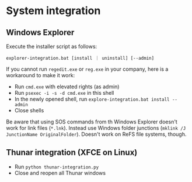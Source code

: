 # System integration #

## Windows Explorer ##

Execute the installer script as follows:

```
explorer-integration.bat [install ｜ uninstall] [--admin]
```

If you cannot run `regedit.exe` or `reg.exe` in your company, here is a workaround to make it work:
- Run `cmd.exe` with elevated rights (as admin)
- Run `psexec -i -s -d cmd.exe` in this shell
- In the newly opened shell, run `explore-integration.bat install --admin`
- Close shells

Be aware that using SOS commands from th Windows Explorer doesn't work for link files (`*.lnk`).
Instead use Windows folder junctions (`mklink /J JunctionName OriginalFolder`). Doesn't work on ReFS file systems, though.


## Thunar integration (XFCE on Linux) ##

- Run `python thunar-integration.py`
- Close and reopen all Thunar windows
